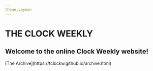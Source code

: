 ```yaml
---
theme:cayman
---
```

<html>
  <h1>THE CLOCK WEEKLY</h1>
  <h2>Welcome to the online Clock Weekly website!</h2>
  [The Archive](https://tclockw.github.io/archive.html)
</html>
